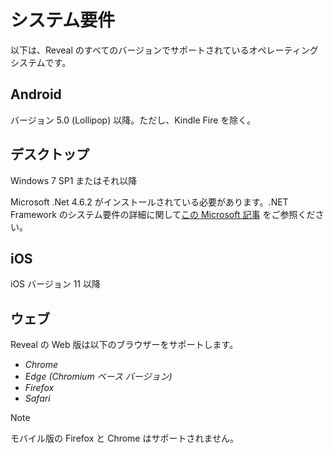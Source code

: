 # システム要件

以下は、Reveal のすべてのバージョンでサポートされているオペレーティング システムです。

## Android

バージョン 5.0 (Lollipop) 以降。ただし、Kindle Fire を除く。

## デスクトップ

Windows 7 SP1 またはそれ以降

Microsoft .Net 4.6.2 がインストールされている必要があります。.NET Framework のシステム要件の詳細に関して[この Microsoft 記事](https://docs.microsoft.com/ja-jp/dotnet/framework/get-started/system-requirements) をご参照ください。

## iOS

iOS バージョン 11 以降

## ウェブ

Reveal の Web 版は以下のブラウザーをサポートします。

- *Chrome* 
- *Edge (Chromium ベース バージョン)*
- *Firefox* 
- *Safari* 

>[!NOTE]
>モバイル版の Firefox と Chrome はサポートされません。
